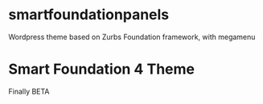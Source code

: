 smartfoundationpanels
================

Wordpress theme based on Zurbs Foundation framework, with megamenu
# Smart Foundation 4 Theme
Finally BETA
